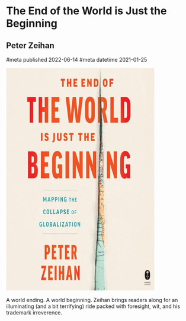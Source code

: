 # The End of the World is Just the Beginning
## Peter Zeihan
#meta published 2022-06-14
#meta datetime 2021-01-25

![The End of the World is Just the Beginning](covers/the-end-of-the-world-is-just-the-beginning.jpg)

A world ending. A world beginning. Zeihan brings readers along for an
illuminating (and a bit terrifying) ride packed with foresight, wit,
and his trademark irreverence.